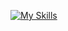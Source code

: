 [![My Skills](https://skills.thijs.gg/icons?i=go,ruby,rust,js,ts,rails,react,docker,kubernetes,git,postgres,mysql)](https://skills.thijs.gg)
